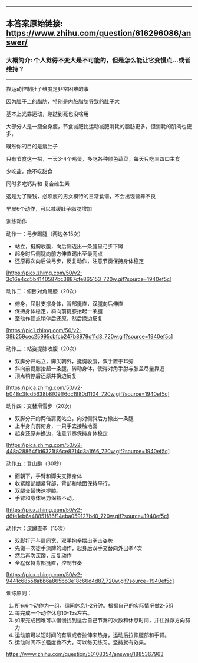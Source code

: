 ----------------------------------------
## 本答案原始链接: https://www.zhihu.com/question/616296086/answer/
### 大概简介: 个人觉得不变大是不可能的，但是怎么能让它变慢点...或者维持？
----------------------------------------
靠运动控制肚子维度是非常困难的事

因为肚子上的脂肪，特别是内脏脂肪导致的肚子大

基本上光靠运动，蹦跶到死也没啥用

大部分人是一瘦全身瘦，节食减肥比运动减肥消耗的脂肪更多，但消耗的肌肉也更多，

既然你的目的是瘦肚子

只有节食这一招，一天3-4个鸡蛋，多吃各种颜色蔬菜，每天只吃三四口主食

少吃盐，绝不吃甜食

同时多吃钙片和 复合维生素

这是为了赚钱，必须瘦的男女模特的日常食谱，不会出现营养不良






早晨6个动作，可以减缓肚子脂肪增加


训练动作

动作一：弓步踢腿（两边各15次）

 * 站立，挺胸收腹，向后侧迈出一条腿呈弓步下蹲
 * 起身时后侧腿向前方伸直踢出至最高点
 * 还原再次向后做弓步，反复动作，注意节奏保持身体稳定

[https://picx.zhimg.com/50/v2-3c16e4cd5b4140587bc3887cfe865153_720w.gif?source=1940ef5c]

动作二：俯卧对角踢膝（20次）

 * 俯身，屈肘支撑身体，背部挺直，双腿向后伸直
 * 保持身体稳定，斜向前提膝抬起一条腿
 * 至动作顶点稍停后还原，然后换边反复




[https://pic1.zhimg.com/50/v2-38b259cec25995cbfcb247b8979d11d8_720w.gif?source=1940ef5c]

动作三：站姿提膝收腹（20次）

 * 双脚分开站立，脚尖朝外，挺胸收腹，双手置于耳旁
 * 斜向前提膝抬起一条腿，转动身体，使得对角手肘与膝盖尽量靠近
 * 顶点稍停后还原并换边反复




[https://pica.zhimg.com/50/v2-b048c3fcd5638b8f09ff6dc1980d1104_720w.gif?source=1940ef5c]

动作四：交替滑雪步（20次）

 * 双脚分开约两倍肩宽站立，向对侧斜后方撤出一条腿
 * 上半身向前俯身，一只手去接触地面
 * 起身还原并换边，注意节奏保持身体稳定

[https://pica.zhimg.com/50/v2-448a28864f1d6321f86ce8214d3a1f66_720w.gif?source=1940ef5c]

动作五：登山跑（30秒）

 * 面朝下，手臂和脚尖支撑身体
 * 收紧腹部绷紧背部，背部和地面保持平行，
 * 双腿交替快速提膝。
 * 手臂和身体尽力保持不动。

[https://picx.zhimg.com/50/v2-d6fe1eb6a48851f86f14eba059127bd0_720w.gif?source=1940ef5c]

动作六：深蹲直拳（15次）

 * 双脚打开与肩同宽，双手抱拳摆出拳击姿势
 * 先做一次徒手深蹲的动作，起身后双手交替向外出拳4次
 * 然后再次深蹲，反复动作
 * 全程保持背部挺直，控制节奏




[https://picx.zhimg.com/50/v2-9441c68558abb6a865bb3e18c66d4d87_720w.gif?source=1940ef5c]





训练原则：

 1. 所有6个动作为一组，组间休息1-2分钟。根据自己的实际情况做2-5组
 2. 每完成一个动作休息10-15s左右。
 3. 如果完成困难可以慢慢找到适合自己节奏的次数和休息时间，并往推荐方向努力
 4. 运动前可以短时间的有氧或者拉伸来热身，运动后拉伸腿部和手臂。
 5. 运动时间不长强度也不大，可以每天练习。坚持就有效果。

https://www.zhihu.com/question/50108354/answer/1885367963

